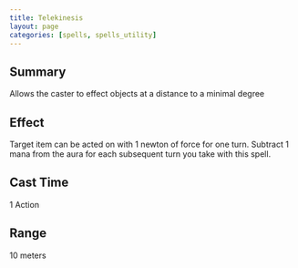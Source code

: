 ```yaml
---
title: Telekinesis
layout: page
categories: [spells, spells_utility]
---
```


## Summary
  Allows the caster to effect objects at a distance to a minimal degree
## Effect
  Target item can be acted on with 1 newton of force for one turn. Subtract 1 mana from the aura for each subsequent turn
you take with this spell.
## Cast Time
  1 Action
## Range
  10 meters
